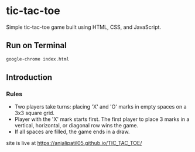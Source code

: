 # tic-tac-toe

Simple tic-tac-toe game built using HTML, CSS, and JavaScript. 



## Run on Terminal

```sh
google-chrome index.html
```



## Introduction



### Rules

- Two players take turns: placing 'X' and 'O' marks in empty spaces on a 3x3 square grid.
- Player with the 'X' mark starts first. The first player to place 3 marks in a vertical, horizontal, or diagonal row wins the game.
- If all spaces are filled, the game ends in a draw.

 site is live at https://anjalipatil05.github.io/TIC_TAC_TOE/
